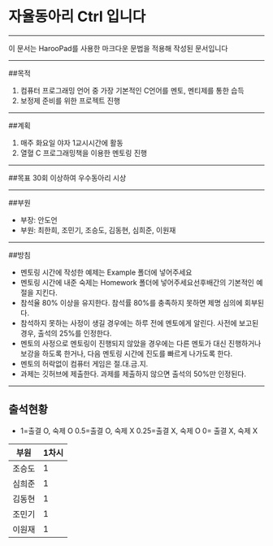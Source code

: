 # 자율동아리 Ctrl 입니다
-------
이 문서는 HarooPad를 사용한 마크다운 문법을 적용해 작성된 문서입니다
***

##목적
1. 컴퓨터 프로그래밍 언어 중 가장 기본적인 C언어를 멘토, 멘티제를 통한 습득
2. 보정제 준비를 위한 프로젝트 진행

***

##계획
1. 매주 화요일 야자 1교시시간에 활동
2. 열혈 C 프로그래밍책을 이용한 멘토링 진행

***
##목표
30회 이상하여 우수동아리 시상

***

##부원
* 부장: 안도언
* 부원: 최한희, 조민기, 조승도, 김동현, 심희준, 이원재

***

##방침
* 멘토링 시간에 작성한 예제는 Example 폴더에 넣어주세요
* 멘토링 시간에 내준 숙제는 Homework 폴더에 넣어주세요선후배간의 기본적인 예절을 지킨다.
* 참석율 80% 이상을 유지한다. 참석률 80%를 충족하지 못하면 제명 심의에 회부된다.
* 참석하지 못하는 사정이 생길 경우에는 하루 전에 멘토에게 알린다. 사전에 보고된 경우, 출석의 25%를 인정한다.
* 멘토의 사정으로 멘토링이 진행되지 않았을 경우에는 다른 멘토가 대신 진행하거나 보강을 하도록 한거나, 
다음 멘토링 시간에 진도를 빠르게 나가도록 한다.
* 멘토의 허락없이 컴퓨터 게임은 절.대.금.지.
* 과제는 깃허브에 제출한다. 과제를 제출하지 않으면 출석의 50%만 인정된다.

***

## 출석현황
* 1=출결 O, 숙제 O    0.5=출결 O, 숙제 X    0.25=출결 X, 숙제 O    0= 출결 X, 숙제 X

| 부원 | 1차시 |
|-----|-----|
| 조승도 | 1 |
| 심희준 | 1 |
| 김동현 | 1 |
| 조민기 | 1 |
| 이원재 | 1 |
